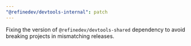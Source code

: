 ```yaml
---
"@refinedev/devtools-internal": patch
---
```


Fixing the version of `@refinedev/devtools-shared` dependency to avoid breaking projects in mismatching releases.
